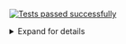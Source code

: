 [![Tests passed successfully](https://img.shields.io/badge/tests-1%20passed-success)](#user-content-test-report)
<details><summary>Expand for details</summary>
 
# <a name="user-content-test-report"></a> Tests report
|Report|Passed|Failed|Skipped|Time|
|:---|---:|---:|---:|---:|
|fixtures/jest-junit-eslint.xml|1|||0ms|
## ✅ <a id="user-content-r0" href="#r0">fixtures/jest-junit-eslint.xml</a>
**1** tests were completed in **0ms** with **1** passed, **0** failed and **0** skipped.
|Test suite|Passed|Failed|Skipped|Time|
|:---|---:|---:|---:|---:|
|[test.jsx](#r0s0)|1|||0ms|
### ✅ <a id="user-content-r0s0" href="#r0s0">test.jsx</a>
```
test
  ✅ test.jsx
```
</details>